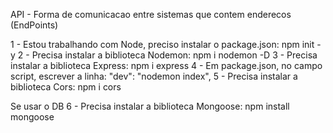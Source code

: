 API - Forma de comunicacao entre sistemas que contem enderecos (EndPoints)

1 - Estou trabalhando com Node, preciso instalar o package.json: npm init -y
2 - Precisa instalar a biblioteca Nodemon: npm i nodemon -D
3 - Precisa instalar a biblioteca Express: npm i express
4 - Em package.json, no campo script, escrever a linha: "dev": "nodemon index",
5 - Precisa instalar a biblioteca Cors: npm i cors

Se usar o DB
6 - Precisa instalar a biblioteca Mongoose: npm install mongoose